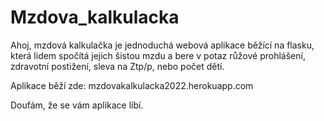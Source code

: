 # Mzdova_kalkulacka

Ahoj, mzdová kalkulačka je jednoduchá webová aplikace běžící na flasku,
která lidem spočítá jejich šistou mzdu a bere v potaz růžové prohlášení, zdravotní postižení, sleva na Ztp/p, nebo počet dětí.

Aplikace běží zde: mzdovakalkulacka2022.herokuapp.com

Doufám, že se vám aplikace líbí. 
